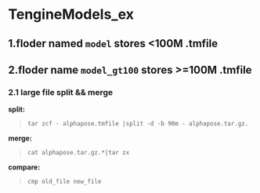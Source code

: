 # TengineModels_ex

## 1.floder named `model` stores  <100M .tmfile

## 2.floder name `model_gt100` stores >=100M .tmfile
### 2.1 large file split && merge

**split:** 

> `tar zcf - alphapose.tmfile |split -d -b 90m - alphapose.tar.gz.`

**merge:**

> `cat alphapose.tar.gz.*|tar zx`

**compare:**

> `cmp old_file new_file`